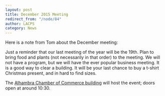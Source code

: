 ```yaml
---
layout: post
title: December 2015 Meeting
redirect_from: "/node/84"
author: LACPS
category: News
---
```


<div class="field field-name-body field-type-text-with-summary field-label-hidden"><div class="field-items"><div class="field-item even"><p>Here is a note from Tom about the December meeting:</p>
<p>Just a reminder that our last meeting of the year will be the 19th.  Plan to bring food and plants (not necessarily in that order) to the meeting.  We will not have a program, but we will have the ever popular business meeting.  It is a good way to clear a building.  It will be your last chance to buy a t-shirt Christmas present, and in hard to find sizes.</p>
<p>The <a href="http://lacps.net/where-to-go" alt="" title="Where To Go">Alhambra Chamber of Commerce building</a> will host the event; doors open at around 10:30.</p>
</div></div></div>
